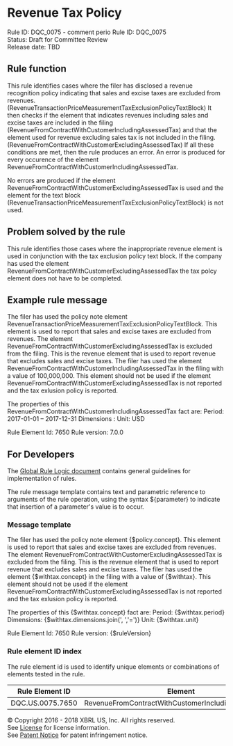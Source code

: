 # Revenue Tax Policy
Rule ID: DQC_0075 - comment perio
Rule ID: DQC_0075  
Status: Draft for Committee Review  
Release date: TBD  

## Rule function 
This rule identifies cases where the filer has disclosed a revenue recognition policy indicating that sales and excise taxes are excluded from revenues. (RevenueTransactionPriceMeasurementTaxExclusionPolicyTextBlock) It then checks if the element that indicates revenues including sales and excise taxes are included in the filing (RevenueFromContractWithCustomerIncludingAssessedTax) and that the element used for revenue excluding sales tax is not included in the filing. (RevenueFromContractWithCustomerExcludingAssessedTax) If all these conditions are met, then the rule produces an error. An error is produced for every occurence of the element RevenueFromContractWithCustomerIncludingAssessedTax.

No errors are produced if the element RevenueFromContractWithCustomerExcludingAssessedTax is used and the element for the text block (RevenueTransactionPriceMeasurementTaxExclusionPolicyTextBlock) is not used.

## Problem solved by the rule
This rule identifies those cases where the inappropriate revenue element is used in conjunction with the tax exclusion policy text block. If the company has used the element RevenueFromContractWithCustomerExcludingAssessedTax the tax polcy element does not have to be completed.

## Example rule message
The filer has used the policy note element RevenueTransactionPriceMeasurementTaxExclusionPolicyTextBlock. This element is used to report that  sales and excise taxes are excluded from revenues. The element RevenueFromContractWithCustomerExcludingAssessedTax is excluded from the filing. This is the revenue element that is used to report revenue that excludes sales and excise taxes.  The filer has used the element RevenueFromContractWithCustomerIncludingAssessedTax in the filing with a value of 100,000,000. This element should not be used if the element RevenueFromContractWithCustomerExcludingAssessedTax is not reported and the tax exlusion policy is reported.

The properties of this RevenueFromContractWithCustomerIncludingAssessedTax fact are:
Period: 2017-01-01 &#8211; 2017-12-31
Dimensions :
Unit: USD

Rule Element Id: 7650
Rule version: 7.0.0

## For Developers
The [Global Rule Logic document](https://github.com/DataQualityCommittee/dqc_us_rules/blob/master/docs/GlobalRuleLogic.md) contains general guidelines for implementation of rules.

The rule message template contains text and parametric reference to arguments of the rule operation, using the syntax ${parameter} to indicate that insertion of a parameter's value is to occur.

### Message template
The filer has used the policy note element {$policy.concept}. This element is used to report that  sales and excise taxes are excluded from revenues. The element RevenueFromContractWithCustomerExcludingAssessedTax is excluded from the filing. This is the revenue element that is used to report revenue that excludes sales and excise taxes.  The filer has used the element {$withtax.concept} in the filing with a value of {$withtax}. This element should not be used if the element RevenueFromContractWithCustomerExcludingAssessedTax is not reported and the tax exlusion policy is reported.

The properties of this {$withtax.concept} fact are:
Period: {$withtax.period}
Dimensions: {$withtax.dimensions.join(', ','=')}
Unit: {$withtax.unit}

Rule Element Id: 7650
Rule version: {$ruleVersion}

### Rule element ID index 
The rule element id is used to identify unique elements or combinations of elements tested in the rule. 

|Rule Element ID|Element|
|--------|--------|
|DQC.US.0075.7650|RevenueFromContractWithCustomerIncludingAssessedTax|

© Copyright 2016 - 2018 XBRL US, Inc. All rights reserved.   
See [License](https://xbrl.us/dqc-license) for license information.  
See [Patent Notice](https://xbrl.us/dqc-patent) for patent infringement notice.

